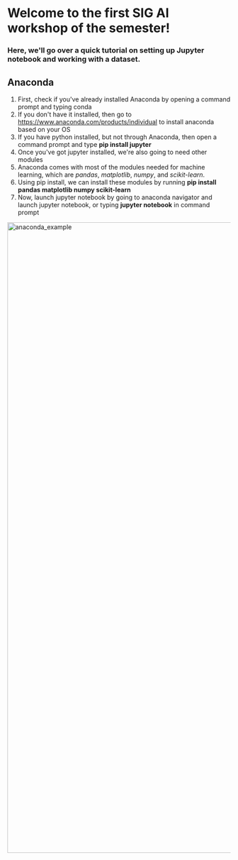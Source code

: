 # Welcome to the first SIG AI workshop of the semester!
### Here, we'll go over a quick tutorial on setting up Jupyter notebook and working with a dataset.

## Anaconda

1. First, check if you've already installed Anaconda by opening a command prompt and typing conda
2. If you don't have it installed, then go to https://www.anaconda.com/products/individual to install anaconda based on your OS
3. If you have python installed, but not through Anaconda, then open a command prompt and type **pip install jupyter**
4. Once you've got jupyter installed, we're also going to need other modules
5. Anaconda comes with most of the modules needed for machine learning, which are *pandas*, *matplotlib*, *numpy*, and *scikit-learn*.
6. Using pip install, we can install these modules by running **pip install pandas matplotlib numpy scikit-learn**
7. Now, launch jupyter notebook by going to anaconda navigator and launch jupyter notebook, or typing **jupyter notebook** in command prompt

<img width="1422" alt="anaconda_example" src="https://user-images.githubusercontent.com/61035833/153460548-46b5fb98-51ae-4c29-9a06-6c5e87d6151e.png">

